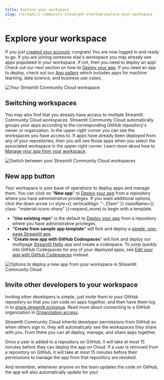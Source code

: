 ```yaml
---
title: Explore your workspace
slug: /streamlit-community-cloud/get-started/explore-your-workspace
---
```


# Explore your workspace

If you just [created your account](/streamlit-community-cloud/get-started/create-your-account), congrats! You are now logged in and ready to go. If you are joining someone else's workspace you may already see apps populated in your workspace. If not, then you need to deploy an app! Check out our next section on how to [Deploy your app](/streamlit-community-cloud/deploy-your-app). If you need an app to deploy, check out our <a href="https://streamlit.io/gallery" target="_blank">App gallery</a> which includes apps for machine learning, data science, and business use cases.

![Your Streamlit Community Cloud workspace](/images/streamlit-community-cloud/workspace-empty.png)

## Switching workspaces

You may also find that you already have access to multiple Streamlit Community Cloud workspaces. Streamlit Community Cloud automatically groups your apps according to the corresponding GitHub repository's owner or organzation. In the upper-right corner you can see the workspaces you have access to. If apps have already been deployed from any of your repositories, then you will see those apps when you select the associated workspace in the upper-right corner. Learn more about how to [Manage your app from your workspace](/streamlit-community-cloud/manage-your-app#manage-your-app-from-your-workspace).

![Switch between your Streamlit Community Cloud workspaces](/images/streamlit-community-cloud/workspace-empty-switch.png)

## New app button

Your workspace is your base of operations to deploy apps and manage them. You can click on "**New app**" to [Deploy your app](/streamlit-community-cloud/deploy-your-app) from a repository where you have administrative privileges. If you want additional options, click the down arrow (<i style={{ verticalAlign: "-.25em" }} className={{ class: "material-icons-sharp" }}>expand_more</i>) to begin with a template.

- "**Use existing repo**" is the default to [Deploy your app](/streamlit-community-cloud/deploy-your-app) from a repository where you have administrative privileges.
- "**Create from sample app template**" will fork and deploy a <a href="https://github.com/streamlit/streamlit-example" target="_blank">simple, one-page Streamlit app</a>.
- "**Create new app with GitHub Codespaces**" will fork and deploy our multipage <a href="https://github.com/streamlit/streamlit-hello" target="_blank">Streamlit Hello</a> app and create a codespace. To jump quickly into GitHub Codespaces for any of your deployed apps, see [Edit your app with GitHub Codespaces](/streamlit-community-cloud/manage-your-app/edit-your-app#edit-your-app-with-github-codespaces) instead.

![Options to deploy a new app from your workspace in Streamlit Community Cloud](/images/streamlit-community-cloud/deploy-menu.png)

## Invite other developers to your workspace

Inviting other developers is simple, just invite them to your GitHub repository so that you can code on apps together, and then have them log in to <a href="https://share.streamlit.io/signup" target="_blank">share.streamlit.io/signup</a>. Read more about connecting to a GitHub organization in [Organization access](/streamlit-community-cloud/get-started/connect-your-github-account#organization-access).

Streamlit Community Cloud inherits developer permissions from GitHub so when others sign in, they will automatically see the workspaces they share with you. From there you can all deploy, manage, and share apps together.

<Note>

Once a user is added to a repository on GitHub, it will take at most 15 minutes before they can deploy the app on Cloud. If a user is removed from a repository on GitHub, it will take at most 15 minutes before their permissions to manage the app from that repository are revoked.

</Note>

And remember, whenever anyone on the team updates the code on GitHub, the app will also automatically update for you!
